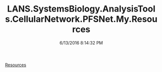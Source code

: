 ﻿---
title: LANS.SystemsBiology.AnalysisTools.CellularNetwork.PFSNet.My.Resources
date: 6/13/2016 8:14:32 PM
---

[Resources](T-LANS.SystemsBiology.AnalysisTools.CellularNetwork.PFSNet.My.Resources.Resources.html)
